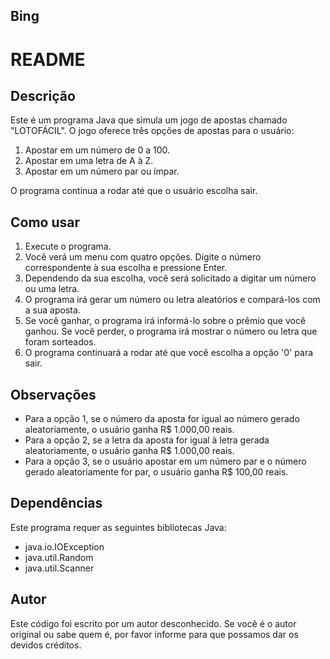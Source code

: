 ## Bing

# README

## Descrição
Este é um programa Java que simula um jogo de apostas chamado "LOTOFÁCIL". O jogo oferece três opções de apostas para o usuário:

1. Apostar em um número de 0 a 100.
2. Apostar em uma letra de A à Z.
3. Apostar em um número par ou ímpar.

O programa continua a rodar até que o usuário escolha sair.

## Como usar
1. Execute o programa.
2. Você verá um menu com quatro opções. Digite o número correspondente à sua escolha e pressione Enter.
3. Dependendo da sua escolha, você será solicitado a digitar um número ou uma letra.
4. O programa irá gerar um número ou letra aleatórios e compará-los com a sua aposta.
5. Se você ganhar, o programa irá informá-lo sobre o prêmio que você ganhou. Se você perder, o programa irá mostrar o número ou letra que foram sorteados.
6. O programa continuará a rodar até que você escolha a opção '0' para sair.

## Observações
- Para a opção 1, se o número da aposta for igual ao número gerado aleatoriamente, o usuário ganha R$ 1.000,00 reais.
- Para a opção 2, se a letra da aposta for igual à letra gerada aleatoriamente, o usuário ganha R$ 1.000,00 reais.
- Para a opção 3, se o usuário apostar em um número par e o número gerado aleatoriamente for par, o usuário ganha R$ 100,00 reais.

## Dependências
Este programa requer as seguintes bibliotecas Java:
- java.io.IOException
- java.util.Random
- java.util.Scanner

## Autor
Este código foi escrito por um autor desconhecido. Se você é o autor original ou sabe quem é, por favor informe para que possamos dar os devidos créditos.

